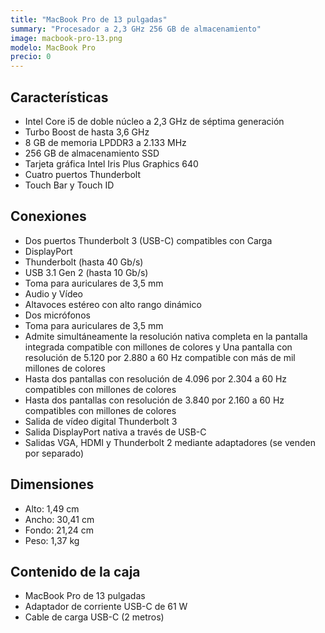 ```yaml
---
title: "MacBook Pro de 13 pulgadas"
summary: "Procesador a 2,3 GHz 256 GB de almacenamiento"
image: macbook-pro-13.png
modelo: MacBook Pro
precio: 0
---
```


## Características

  - Intel Core i5 de doble núcleo a 2,3 GHz de séptima generación
  - Turbo Boost de hasta 3,6 GHz
  - 8 GB de memoria LPDDR3 a 2.133 MHz
  - 256 GB de almacenamiento SSD
  - Tarjeta gráfica Intel Iris Plus Graphics 640
  - Cuatro puertos Thunderbolt
  - Touch	Bar	y	Touch	ID

## Conexiones

  - Dos puertos Thunderbolt 3 (USB-C) compatibles con Carga
  - DisplayPort
  - Thunderbolt (hasta 40 Gb/s)
  - USB 3.1 Gen 2 (hasta 10 Gb/s)
  - Toma para auriculares de 3,5 mm
  - Audio y Vídeo
  - Altavoces estéreo con alto rango dinámico
  - Dos micrófonos
  - Toma para auriculares de 3,5 mm
  - Admite simultáneamente la resolución nativa completa en la pantalla integrada compatible con millones de colores y Una pantalla con resolución de 5.120 por 2.880 a 60 Hz compatible con más de mil millones de colores
  - Hasta dos pantallas con resolución de 4.096 por 2.304 a 60 Hz compatibles con millones de colores
  - Hasta dos pantallas con resolución de 3.840 por 2.160 a 60 Hz compatibles con millones de colores
  - Salida de vídeo digital Thunderbolt 3
  - Salida DisplayPort nativa a través de USB-C
  - Salidas VGA, HDMI y Thunderbolt 2 mediante adaptadores (se venden por separado)

## Dimensiones

  - Alto: 1,49 cm
  - Ancho: 30,41 cm
  - Fondo: 21,24 cm
  - Peso: 1,37 kg

## Contenido de la caja

  - MacBook Pro de 13 pulgadas
  - Adaptador de corriente USB-C de 61 W
  - Cable de carga USB-C (2 metros)
